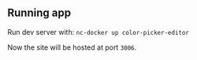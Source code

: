 ## Running app

Run dev server with: `nc-docker up color-picker-editor`

Now the site will be hosted at port `3006`.
